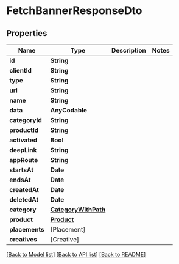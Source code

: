 # FetchBannerResponseDto

## Properties
Name | Type | Description | Notes
------------ | ------------- | ------------- | -------------
**id** | **String** |  | 
**clientId** | **String** |  | 
**type** | **String** |  | 
**url** | **String** |  | 
**name** | **String** |  | 
**data** | **AnyCodable** |  | 
**categoryId** | **String** |  | 
**productId** | **String** |  | 
**activated** | **Bool** |  | 
**deepLink** | **String** |  | 
**appRoute** | **String** |  | 
**startsAt** | **Date** |  | 
**endsAt** | **Date** |  | 
**createdAt** | **Date** |  | 
**deletedAt** | **Date** |  | 
**category** | [**CategoryWithPath**](CategoryWithPath.md) |  | 
**product** | [**Product**](Product.md) |  | 
**placements** | [Placement] |  | 
**creatives** | [Creative] |  | 

[[Back to Model list]](../README.md#documentation-for-models) [[Back to API list]](../README.md#documentation-for-api-endpoints) [[Back to README]](../README.md)



